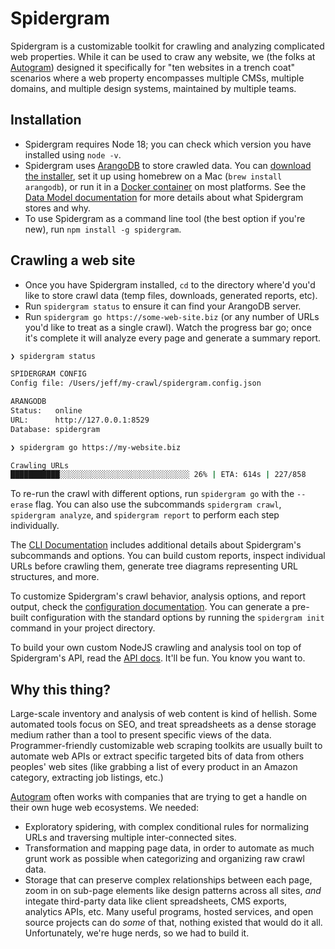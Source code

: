 # Spidergram

Spidergram is a customizable toolkit for crawling and analyzing complicated web properties. While it can be used to craw any website, we (the folks at [Autogram](https://autogram.is)) designed it specifically for "ten websites in a trench coat" scenarios where a web property encompasses multiple CMSs, multiple domains, and multiple design systems, maintained by multiple teams.

## Installation

- Spidergram requires Node 18; you can check which version you have installed using `node -v`.
- Spidergram uses [ArangoDB](https://www.arangodb.com/) to store crawled data. You can [download the installer](https://www.arangodb.com/download-major/), set it up using homebrew on a Mac (`brew install arangodb`), or run it in a [Docker container](https://hub.docker.com/_/arangodb) on most platforms. See the [Data Model documentation](docs/MODEL.md) for more details about what Spidergram stores and why.
- To use Spidergram as a command line tool (the best option if you're new), run `npm install -g spidergram`.

## Crawling a web site

- Once you have Spidergram installed, `cd` to the directory where'd you'd like to store crawl data (temp files, downloads, generated reports, etc).
- Run `spidergram status` to ensure it can find your ArangoDB server.
- Run `spidergram go https://some-web-site.biz` (or any number of URLs you'd like to treat as a single crawl). Watch the progress bar go; once it's complete it will analyze every page and generate a summary report.

```bash
❯ spidergram status

SPIDERGRAM CONFIG
Config file: /Users/jeff/my-crawl/spidergram.config.json

ARANGODB
Status:   online
URL:      http://127.0.0.1:8529
Database: spidergram

❯ spidergram go https://my-website.biz

Crawling URLs
███████████░░░░░░░░░░░░░░░░░░░░░░░░░░░░░ 26% | ETA: 614s | 227/858
```

To re-run the crawl with different options, run `spidergram go` with the `--erase` flag. You can also use the subcommands `spidergram crawl`, `spidergram analyze`, and `spidergram report` to perform each step individually.

The [CLI Documentation](docs/CLI.md) includes additional details about Spidergram's subcommands and options. You can build custom reports, inspect individual URLs before crawling them, generate tree diagrams representing URL structures, and more.

To customize Spidergram's crawl behavior, analysis options, and report output, check the [configuration documentation](docs/CONFIG.md). You can generate a pre-built configuration with the standard options by running the `spidergram init` command in your project directory.

To build your own custom NodeJS crawling and analysis tool on top of Spidergram's API, read the [API docs](docs/API.md). It'll be fun. You know you want to.

## Why this thing?

Large-scale inventory and analysis of web content is kind of hellish. Some automated tools focus on SEO, and treat spreadsheets as a dense storage medium rather than a tool to present specific views of the data. Programmer-friendly customizable web scraping toolkits are usually built to automate web APIs or extract specific targeted bits of data from others peoples' web sites (like grabbing a list of every product in an Amazon category, extracting job listings, etc.)

[Autogram](https://autogram.is) often works with companies that are trying to get a handle on their own huge web ecosystems. We needed:

- Exploratory spidering, with complex conditional rules for normalizing URLs and traversing multiple inter-connected sites.
- Transformation and mapping page data, in order to automate as much grunt work as possible when categorizing and organizing raw crawl data.
- Storage that can preserve complex relationships between each page, zoom in on sub-page elements like design patterns across all sites, *and* integate third-party data like client spreadsheets, CMS exports, analytics APIs, etc.
Many useful programs, hosted services, and open source projects can do *some* of that, nothing existed that would do it all. Unfortunately, we're huge nerds, so we had to build it.
